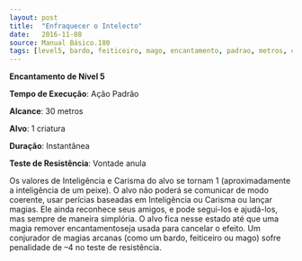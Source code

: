 ```yaml
---
layout: post
title:  "Enfraquecer o Intelecto"
date:   2016-11-08
source: Manual Básico.180
tags: [level5, bardo, feiticeiro, mago, encantamento, padrao, metros, criatura, instantanea, vontade, anula, dano]
---
```


**Encantamento de Nível 5**

**Tempo de Execução**: Ação Padrão

**Alcance**: 30 metros

**Alvo**: 1 criatura

**Duração**: Instantânea

**Teste de Resistência**: Vontade anula

Os valores de Inteligência e Carisma do alvo se tornam 1 (aproximadamente a inteligência de um peixe). O alvo não poderá se comunicar de modo coerente, usar perícias baseadas em Inteligência ou Carisma ou lançar magias. 
Ele ainda reconhece seus amigos, e pode segui-los e ajudá-los, mas sempre de maneira simplória. O alvo fica nesse estado até que uma magia remover encantamentoseja usada para cancelar o efeito.
Um conjurador de magias arcanas (como um bardo, feiticeiro ou mago) sofre penalidade de –4 no teste de resistência.